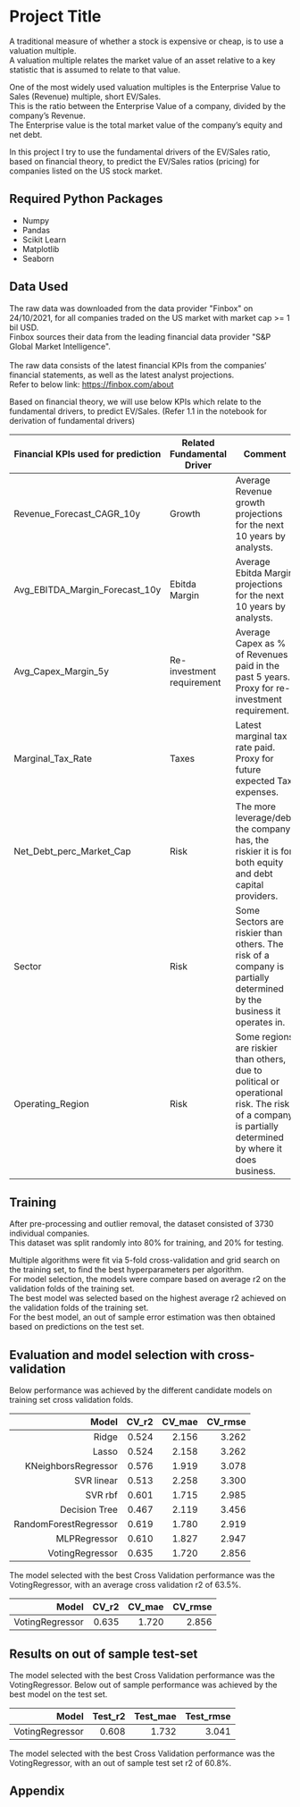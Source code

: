 # Project Title

A traditional measure of whether a stock is expensive or cheap, is to use a valuation multiple. <br>
A valuation multiple relates the market value of an asset relative to a key statistic that is assumed to relate to that value. <br>

One of the most widely used valuation multiples is the Enterprise Value to Sales (Revenue) multiple, short EV/Sales. <br>
This is the ratio between the Enterprise Value of a company, divided by the company’s Revenue. <br>
The Enterprise value is the total market value of the company’s equity and net debt. <br>

In this project I try to use the fundamental drivers of the EV/Sales ratio, based on financial theory, to predict the EV/Sales ratios (pricing) for companies listed on the US stock market. 

## Required Python Packages
- Numpy
- Pandas
- Scikit Learn
- Matplotlib
- Seaborn

## Data Used
The raw data was downloaded from the data provider "Finbox" on 24/10/2021, for all companies traded on the US market with market cap >= 1 bil USD. <br>
Finbox sources their data from the leading financial data provider "S&P Global Market Intelligence".<br><br>
The raw data consists of the latest financial KPIs from the companies’ financial statements, as well as the latest analyst projections. <br>
Refer to below link: https://finbox.com/about <br>

Based on financial theory, we will use below KPIs which relate to the fundamental drivers, to predict EV/Sales. (Refer 1.1 in the notebook for derivation of fundamental drivers) <br>

| Financial KPIs used for prediction | Related Fundamental Driver | Comment |
|---|---|---|
| Revenue_Forecast_CAGR_10y | Growth | Average Revenue growth projections for the next 10 years by analysts. |
| Avg_EBITDA_Margin_Forecast_10y | Ebitda Margin | Average Ebitda Margin projections for the next 10 years by analysts. |
| Avg_Capex_Margin_5y | Re-investment requirement | Average Capex as % of Revenues paid in the past 5 years. Proxy for re-investment requirement. |
| Marginal_Tax_Rate | Taxes | Latest marginal tax rate paid. Proxy for future expected Tax expenses. |
| Net_Debt_perc_Market_Cap | Risk | The more leverage/debt the company has, the riskier it is for both equity and debt capital providers. |
| Sector | Risk | Some Sectors are riskier than others. The risk of a company is partially determined by the business it operates in. |
| Operating_Region | Risk | Some regions are riskier than others, due to political or operational risk. The risk of a company is partially determined by where it does business. |

## Training

After pre-processing and outlier removal, the dataset consisted of 3730 individual companies. <br>
This dataset was split randomly into 80% for training, and 20% for testing.

Multiple algorithms were fit via 5-fold cross-validation and grid search on the training set, to find the best hyperparameters per algorithm. <br>
For model selection, the models were compare based on average r2 on the validation folds of the training set. <br>
The best model was selected based on the highest average r2 achieved on the validation folds of the training set. <br>
For the best model, an out of sample error estimation was then obtained based on predictions on the test set.

## Evaluation and model selection with cross-validation

Below performance was achieved by the different candidate models on training set cross validation folds.

|                 Model 	| CV_r2 	| CV_mae 	| CV_rmse 	|
|----------------------:	|------:	|-------:	|--------:	|
|                 Ridge 	| 0.524 	|  2.156 	|   3.262 	|
|                 Lasso 	| 0.524 	|  2.158 	|   3.262 	|
|   KNeighborsRegressor 	| 0.576 	|  1.919 	|   3.078 	|
|            SVR linear 	| 0.513 	|  2.258 	|   3.300 	|
|               SVR rbf 	| 0.601 	|  1.715 	|   2.985 	|
|         Decision Tree 	| 0.467 	|  2.119 	|   3.456 	|
| RandomForestRegressor 	| 0.619 	|  1.780 	|   2.919 	|
|          MLPRegressor 	| 0.610 	|  1.827 	|   2.947 	|
|       VotingRegressor 	| 0.635 	|  1.720 	|   2.856 	|

The model selected with the best Cross Validation performance was the VotingRegressor, with an average cross validation r2 of 63.5%.

|           Model 	| CV_r2 	| CV_mae 	| CV_rmse 	|
|----------------:	|------:	|-------:	|--------:	|
| VotingRegressor 	| 0.635 	|  1.720 	|   2.856 	|

## Results on out of sample test-set

The model selected with the best Cross Validation performance was the VotingRegressor.
Below out of sample performance was achieved by the best model on the test set.

|           Model 	| Test_r2 	| Test_mae 	| Test_rmse 	|
|----------------:	|--------:	|---------:	|----------:	|
| VotingRegressor 	|   0.608 	|    1.732 	|     3.041 	|

The model selected with the best Cross Validation performance was the VotingRegressor, with an out of sample test set r2 of 60.8%.

## Appendix


